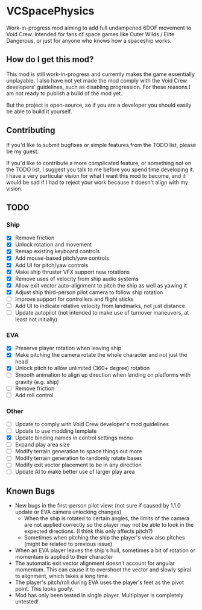 # VCSpacePhysics

Work-in-progress mod aiming to add full undampened 6DOF movement to Void Crew. Intended for fans of space games
like Outer Wilds / Elite Dangerous, or just for anyone who knows how a spaceship works.

## How do I get this mod?

This mod is still work-in-progress and currently makes the game essentially unplayable. I also have
not yet made the mod comply with the Void Crew developers' guidelines, such as disabling progression.
For these reasons I am not ready to publish a build of the mod yet.

But the project is open-source, so if you are a developer you should easily be able to build it yourself.

## Contributing

If you'd like to submit bugfixes or simple features from the TODO list, please be my guest.

If you'd like to contribute a more complicated feature, or something not on the TODO list,
I suggest you talk to me before you spend time developing it. I have a very particular vision
for what I want this mod to become, and it would be sad if I had to reject your work because
it doesn't align with my vision.

## TODO

### Ship

- [x] Remove friction
- [x] Unlock rotation and movement
- [x] Remap existing keyboard controls
- [x] Add mouse-based pitch/yaw controls
- [x] Add UI for pitch/yaw controls
- [x] Make ship thruster VFX support new rotations
- [x] Remove uses of velocity from ship audio systems
- [x] Allow exit vector auto-alignment to pitch the ship as well as yawing it
- [x] Adjust ship third-person pilot camera to follow ship rotation
- [ ] Improve support for controllers and flight sticks
- [ ] Add UI to indicate relative velocity from landmarks, not just distance
- [ ] Update autopilot (not intended to make use of turnover maneuvers, at least not initially)

### EVA

- [x] Preserve player rotation when leaving ship
- [x] Make pitching the camera rotate the whole character and not just the head
- [x] Unlock pitch to allow unlimited (360+ degree) rotation
- [ ] Smooth animation to align up direction when landing on platforms with gravity (e.g. ship)
- [ ] Remove friction
- [ ] Add roll control

### Other

- [ ] Update to comply with Void Crew developer's mod guidelines
- [ ] Update to use modding template
- [x] Update binding names in control settings menu
- [ ] Expand play area size
- [ ] Modify terrain generation to space things out more
- [ ] Modify terrain generation to randomly rotate bases
- [ ] Modify exit vector placement to be in any direction
- [ ] Update AI to make better use of larger play area

## Known Bugs

- New bugs in the first-person pilot view: (not sure if caused by 1.1.0 update or EVA camera unlocking changes)
	- When the ship is rotated to certain angles, the limits of the camera are not applied correctly so the player may not be able to look in the expected directions. (I think this only affects pitch?)
	- Sometimes when pitching the ship the player's view also pitches (might be related to previous issue)
- When an EVA player leaves the ship's hull, sometimes a bit of rotation or momentum is applied to their character
- The automatic exit vector alignment doesn't account for angular momentum. This can cause it to overshoot the vector and slowly spiral to alignment, which takes a long time.
- The player's pitch/roll during EVA uses the player's feet as the pivot point. This looks goofy.
- Mod has only been tested in single player. Multiplayer is completely untested!